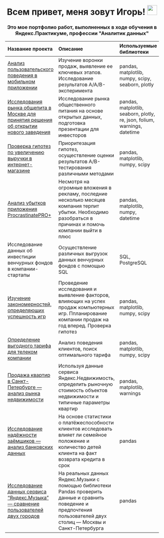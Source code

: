 <h1 align="center"> Всем привет, меня зовут Игорь!
<img src="https://github.com/blackcater/blackcater/raw/main/images/Hi.gif" height="32"/></h1>
<h3 align="center">Это мое портфолио работ, выполненных в ходе обучения в Яндекс.Практикуме, профессии "Аналитик данных"</h3>


| Название проекта | Описание | Используемые библиотеки |
|:---------------------------|:---------------------------|:---------------------------|
| [Анализ пользовательского поведения в мобильном приложении](https://github.com/KirillovIgor/Portfolio/tree/main/analysis_of_a_startups_mobile_app) | Изучение воронки продаж, выявление ее ключевых этапов. Исследование результатов A/A/B-эксперимента | pandas, matplotlib, numpy, scipy, seaborn, plotly |
| [Исследования рынка общепита в Москве для принятия решения об открытии нового заведения](https://github.com/KirillovIgor/Portfolio/tree/main/catering_market_research) | Исследование рынка общественного питания на основе открытых данных, подготовка презентации для инвесторов | pandas, matplotlib, seaborn, plotly, re, json, folium, warnings, datetime |
| [Проверка гипотез по увеличению выручки в интернет-магазине](https://github.com/KirillovIgor/Portfolio/tree/main/hypotheses_for_increasing_revenue) | Приоритезация гипотез, осуществление оценки результатов A/B-тестирования различными методами  | pandas, matplotlib, numpy, scipy |
| [Анализ убытков приложения ProcrastinatePRO+](https://github.com/KirillovIgor/Portfolio/tree/main/application_loss_analysis) | Несмотря на огромные вложения в рекламу, последние несколько месяцев компания терпит убытки. Необходимо разобраться в причинах и помочь компании выйти в плюс | pandas, matplotlib, numpy, datetime |
| Исследование данных об инвестиции венчурных фондов в компании-стартапы | Осуществление различных выгрузок данных венчурных фондов с помощью SQL  | SQL, PostgreSQL |
| [Изучение закономерностей, определяющих успешность игр](https://github.com/KirillovIgor/Portfolio/tree/main/patterns_of_successful_games) | Проведение исследования и выявление факторов, влияющих на успех продаж компьютерных игр. Ппланирование компании продаж на год вперед. Проверка гипотез | pandas, matplotlib, numpy, scipy |
| [Определение выгодного тарифа для телеком компании](https://github.com/KirillovIgor/Portfolio/tree/main/mobile_communication) | Анализ поведения клиентов, поиск оптимального тарифа  | pandas, matplotlib, numpy, scipy |
| [Продажа квартир в Санкт-Петербурге — анализ рынка недвижимости](https://github.com/KirillovIgor/Portfolio/tree/main/real_estate_market_analysis) | Используя данные сервиса Яндекс.Недвижимость, определить рыночную стоимость объектов недвижимости и типичные параметры квартир  | pandas, matplotlib, warnings |
| [Исследование надёжности заёмщиков — анализ банковских данных](https://github.com/KirillovIgor/Portfolio/tree/main/reliability_of_borrowers) | На основе статистики о платёжеспособности клиентов исследовать влияет ли семейное положение и количество детей клиента на факт возврата кредита в срок  | pandas |
| [Исследование данных сервиса “Яндекс.Музыка” — сравнение пользователей двух городов](https://github.com/KirillovIgor/Portfolio/tree/main/big_cities_music) | На реальных данных Яндекс.Музыки c помощью библиотеки Pandas проверить данные и сравнить поведение и предпочтения пользователей двух столиц — Москвы и Санкт-Петербурга  | pandas |






